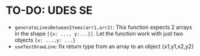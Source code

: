 # TO-DO: UDES SE
- `generateLinesBetweenItems(arr1,arr2)`: This function expects 2 arrays in the shape `[{x: ..., y:...}]`. Let the function work with just two objects `[x: ...,y: ...}`
- `useTestDrawLine`: fix return type from an array to an object {x1,y1,x2,y2}